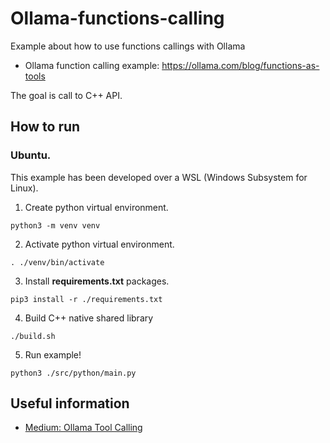 # Ollama-functions-calling

Example about how to use functions callings with Ollama

- Ollama function calling example: https://ollama.com/blog/functions-as-tools

The goal is call to C++ API.

## How to run


### Ubuntu.

This example has been developed over a WSL (Windows Subsystem for Linux).

1. Create python virtual environment.

```
python3 -m venv venv
```

2. Activate python virtual environment.

```
. ./venv/bin/activate
```
3. Install **requirements.txt** packages.

```
pip3 install -r ./requirements.txt
```
4. Build C++ native shared library

```
./build.sh
```

5. Run example!

```
python3 ./src/python/main.py 
```

## Useful information

- [Medium: Ollama Tool Calling](https://medium.com/@danushidk507/ollama-tool-calling-8e399b2a17a8)